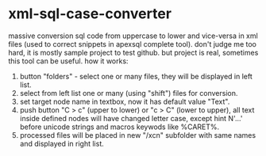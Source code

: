 # xml-sql-case-converter
massive conversion sql code from uppercase to lower and vice-versa in xml files (used to correct snippets in apexsql complete tool).
don't judge me too hard, it is mostly sample project to test github. but project is real, sometimes this tool can be useful.
how it works:
1. button "folders" - select one or many files, they will be displayed in left list.
2. select from left list one or many (using "shift") files for conversion.
3. set target node name in textbox, now it has default value "Text".
4. push button "C > c" (upper to lower) or "c > C" (lower to upper), all text inside defined nodes will have changed letter case, except hint N'...' before unicode strings and macros keywods like %CARET%.
5. processed files will be placed in new "/xcn" subfolder with same names and displayed in right list.
